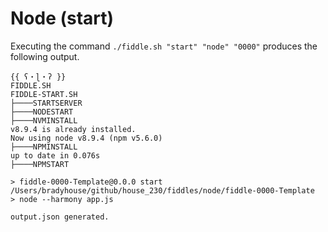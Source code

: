 Node (start)
======

Executing the command `./fiddle.sh "start" "node" "0000"` produces the following output.

    {{ ʕ・ɭ・ʔ }}
    FIDDLE.SH
    FIDDLE-START.SH
    ├────STARTSERVER
    ├────NODESTART
    ├────NVMINSTALL
    v8.9.4 is already installed.
    Now using node v8.9.4 (npm v5.6.0)
    ├────NPMINSTALL
    up to date in 0.076s
    ├────NPMSTART
    
    > fiddle-0000-Template@0.0.0 start /Users/bradyhouse/github/house_230/fiddles/node/fiddle-0000-Template
    > node --harmony app.js
    
    output.json generated.
    

